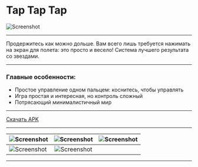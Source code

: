 # Tap Tap Tap
![Screenshot](https://github.com/VitaliBov/Tap-Tap-Tap/blob/master/android/res/mipmap-xxxhdpi/ic_launcher.png)
***

Продержитесь как можно дольше.
Вам всего лишь требуется нажимать на экран для полета: это просто и весело!
Система лучшего результата со звездами.

***
### Главные особенности:
- Простое управление одном пальцем: коснитесь, чтобы управлять
- Игра простая и интересная, но контроль сложный
- Потрясающий минималистичный мир

***

[Скачать APK](https://github.com/VitaliBov/Tap-Tap-Tap/raw/master/android/android-release.apk)

***

|![Screenshot](https://github.com/VitaliBov/Screenshots-for-README/blob/master/S70204-14574460.jpg)|![Screenshot](https://github.com/VitaliBov/Screenshots-for-README/blob/master/S70204-14574997.jpg)|![Screenshot](https://github.com/VitaliBov/Screenshots-for-README/blob/master/S70204-14575510.jpg)|
| ------------- |:------------------:| -----:|
|![Screenshot](https://github.com/VitaliBov/Screenshots-for-README/blob/master/S70204-14591000.jpg)|![Screenshot](https://github.com/VitaliBov/Screenshots-for-README/blob/master/S70204-14580435.jpg)| |

***

